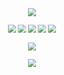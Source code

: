 <!--
**sonyerim/sonyerim** is a ✨ _special_ ✨ repository because its `README.md` (this file) appears on your GitHub profile.

Here are some ideas to get you started:

- 🔭 I’m currently working on ...
- 🌱 I’m currently learning ...
- 👯 I’m looking to collaborate on ...
- 🤔 I’m looking for help with ...
- 💬 Ask me about ...
- 📫 How to reach me: ...
- 😄 Pronouns: ...
- ⚡ Fun fact: ...
-->

<div align= "center">
    <img src="https://capsule-render.vercel.app/api?type=rect&color=gradient&height=240&text=Yerim's%20Github&animation=fadeIn&fontColor=ffffff&fontSize=40" />
    </div>
    <div align= "center">
    <br> 
    <div style="margin: 0 auto; text-align: center;" align= "center"> <img src="https://img.shields.io/badge/Android-3DDC84?style=for-the-badge&logo=Android&logoColor=white">
          <img src="https://img.shields.io/badge/Linux-FCC624?style=for-the-badge&logo=Linux&logoColor=white">
          <img src="https://img.shields.io/badge/Python-3776AB?style=for-the-badge&logo=Python&logoColor=white">
          <img src="https://img.shields.io/badge/Figma-F24E1E?style=for-the-badge&logo=Figma&logoColor=white">
          <img src="https://img.shields.io/badge/Github-181717?style=for-the-badge&logo=Github&logoColor=white">
          <br/></div>
    </div>
    <div align= "center">
    <br> 
    <div align= "center"> <a href=https://www.instagram.com/edeemde/> <img src="https://img.shields.io/badge/Instagram-E4405F?style=for-the-badge&logo=Instagram&logoColor=white&link=https://www.instagram.com/edeemde/"> </a>
          </div>  <br> 
    <div align= "center">  </div> 
    </div>
    <div align= "center"> 
    <div align= "center">  <img src="https://github-readme-stats.vercel.app/api/top-langs/?username=sonyerim&layout=compact&bg_color=180,00000000,00000000&title_color=000000&text_color=000000"
           /> </div> 
    </div>
    
